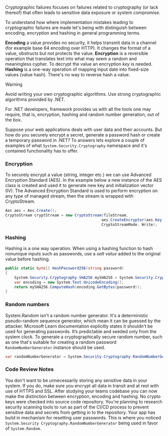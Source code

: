 
Cryptographic failures focuses on failures related to cryptography (or lack thereof) that often leads to sensitive data exposure or system compromise.

To understand how where implementation mistakes leading to cryptographic failures are made let's being with distinguish between encoding, encryption and hashing in general programming terms.

**Encoding** a value provides no security, it helps transmit data in a channel (for example base 64 encoding over HTTP). It changes the format of a value, obstructs but not protects the value.
**Encryption** is a reversible operation that translates text into what may seem a random and meaningless cypher. To decrypt the value an encryption *key* is needed.
**Hashing** is a one-way operation of mapping input date into fixed-size values (value hash). There's no way to reverse hash a value.

> [!WARNING]
> Avoid writing your own cryptographic algorithms. Use strong cryptographic algorithms provided by .NET.

For .NET developers, framework provides us with all the tools one may require, that is, encryption, hashing and random number generation, out of the box.

Suppose your web applications deals with user data and their accounts. But how do you securely encrypt a secret, generate a password hash or create a temporary password in .NET? To answers lets explore a couple of examples of what ``System.Security.Cryptography`` namespace and it's contained functionality has to offer.

### Encryption

To securely encrypt a value (string, integer etc.) we can use Advanced Encryption Standard (AES). In the example below a new instance of the AES class is created and used it to generate new key and initialization vector (IV).​ The Advanced Encryption Standard is used to perform encryption on any type of managed stream, then the stream is wrapped with CryptoStream.

 ```csharp
Aes aes = Aes.Create();​
CryptoStream cryptStream = new CryptoStream(fileStream,
                                            ​aes.CreateEncryptor(aes.Key, aes.VI),​
                                            CryptoStreamMode. Write);
 ```

### Hashing

Hashing is a one way operation. When using a hashing function to hash nonunique inputs such as passwords, use a *salt value* added to the original value before hashing.

```csharp
public static byte[] HashPassword256(string password)​
{​
    System.Security.Cryptography.SHA256 mySHA256 = System.Security.Cryptography.SHA256.Create();​
    var encoding = new System.Text.UnicodeEncoding();​
    return mySHA256.ComputeHash(encoding.GetBytes(password));​
}        
```

### Random numbers

System.Random isn't a random number generator. It's a deterministic pseudo-random sequence generator, which mean it can be guessed by the attacker. Microsoft Learn documentation explicitly states it shouldn't be used for generating passwords. It’s predictable and seeded only from the system clock.
To generate a cryptographically secure random number, such as one that's suitable for creating a random password `RandomNumberGenerator` instance should be used.

```csharp
var randomNumberGenerator = System.Security.Cryptography.RandomNumberGenerator.Create();​
```

### Code Review Notes

You don't want to be unnecessarily storing any sensitive data in your system. If you do, make sure you encrypt all data in transit and at rest with use of HTTPS and SSL.
After studying your teams codebase you can now make the distinction between encryption, encoding and hashing. No crypto keys were checked into source code repository. You're planning to research security scanning tools to run as part of the CI/CD process to prevent sensitive data and secrets from getting in to the repository.
Your app has build in mechanism for resetting user passwords. This is where you noticed `System.Security Cryptography.RandomNumberGenerator` being used in favor of `System.Random`.
